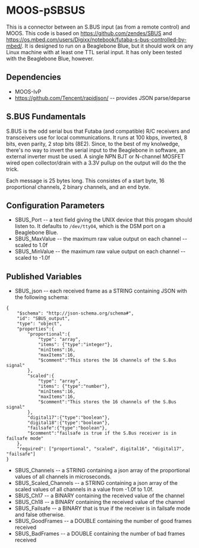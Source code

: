 # MOOS-pSBSUS
This is a connector between an S.BUS input (as from a remote control) and MOOS. This code is based on https://github.com/zendes/SBUS and https://os.mbed.com/users/Digixx/notebook/futaba-s-bus-controlled-by-mbed/. It is designed to run on a Beaglebone Blue, but it should work on any Linux machine with at least one TTL serial input. It has only been tested with the Beaglebone Blue, however. 

## Dependencies
* MOOS-IvP
* https://github.com/Tencent/rapidjson/ -- provides JSON parse/deparse

## S.BUS Fundamentals
S.BUS is the odd serial bus that Futaba (and compatible) R/C receivers and transceivers use for local communications. It runs at 100 kbps, inverted, 8 bits, even parity, 2 stop bits (8E2). Since, to the best of my knolwedge, there's no way to invert the serial input to the Beaglebone in software, an external inverter must be used. A single NPN BJT or N-channel MOSFET wired open collector/drain with a 3.3V pullup on the output will do the the trick.

Each message is 25 bytes long. This consistes of a start byte, 16 proportional channels, 2 binary channels, and an end byte. 

## Configuration Parameters
* SBUS_Port -- a text field giving the UNIX device that this progam should listen to. It defaults to ```/dev/ttyO4```, which is the DSM port on a Beaglebone Blue. 
* SBUS_MaxValue -- the maximum raw value output on each channel -- scaled to 1.0f
* SBUS_MinValue -- the maximum raw value output on each channel -- scaled to -1.0f


## Published Variables
* SBUS_json -- each received frame as a STRING containing JSON with the following schema:
```
{
	"$schema": "http://json-schema.org/schema#",
	"id": "SBUS_output",
	"type": "object",
	"properties":{
		"proportional":{
			"type": "array",
			"items": {"type":"integer"},
			"minItems":16,
			"maxItems":16,
			"$comment":"This stores the 16 channels of the S.Bus signal"
		},
		"scaled":{
			"type": "array",
			"items": {"type":"number"},
			"minItems":16,
			"maxItems":16,
			"$comment":"This stores the 16 channels of the S.Bus signal"
		},
		"digital17":{"type":"boolean"},
		"digital18":{"type":"boolean"},
		"failsafe":{"type":"boolean"},
		"$comment":"failsafe is true if the S.Bus receiver is in failsafe mode"
	},
	"required": ["proportional", "scaled", digital16", "digital17", "failsafe"]
}
```
* SBUS_Channels -- a STRING containing a json array of the proportional values of all channels in microseconds. 
* SBUS_Scaled_Channels -- a STRING containing a json array of the scaled values of all channels in a value from -1.0f to 1.0f. 
* SBUS_Ch17 -- a BINARY containing the received value of the channel
* SBUS_Ch18 -- a BINARY containing the received value of the channel
* SBUS_Failsafe -- a BINARY that is true if the receiver is in failsafe mode and false otherwise. 
* SBUS_GoodFrames -- a DOUBLE containing the number of good frames received
* SBUS_BadFrames -- a DOUBLE containing the number of bad frames received
